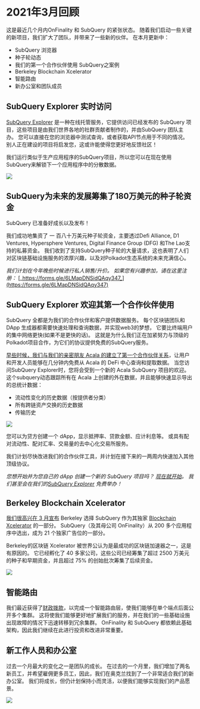# 2021年3月回顾

这是最近几个月内OnFinality 和 SubQuery 的紧张状态。 随着我们启动一些关键的新项目，我们扩大了团队，并带来了一些新的伙伴。 在本月更新中：

- SubQuery 浏览器
- 种子轮动态
- 我们的第一个合作伙伴使用 SubQuery之案例
- Berkeley Blockchain Xcelerator
- 智能路由
- 新办公室和团队成员

## SubQuery Explorer 实时访问

[SubQuery Explorer](https://explorer.subquery.network/) 是一种在线托管服务，它提供访问已经发布的 SubQuery 项目，这些项目是由我们世界各地的社群贡献者制作的，并由SubQuery 团队主办。 您可以直接在您的浏览器中测试查询，或者获取API节点用于不同的情况。 别人正在建设的项目将启发您，这或许能使得您更好地反馈社区！

我们运行类似于生产应用程序的SubQuery项目，所以您可以在现在使用SubQuery来解锁下一个应用程序中的分散数据。

![](https://miro.medium.com/max/1400/1*GE-Y6XKNOkj_MKY4ZuM5oQ.png)

## **SubQuery为未来的发展筹集了180万美元的种子轮资金**

SubQuery 已准备好成长以及发布！

我们成功地集资了 一 百八十万美元种子轮资金，主要透过Defi Alliance, D1 Ventures, Hypersphere Ventures, Digital Finance Group (DFG) 和The Lao支持的私募资金。 我们收到了支持SubQuery种子轮的大量请求，这也表明了人们对区块链基础设施服务的浓厚兴趣，以及对Polkadot生态系统的未来充满信心。</p> 

_我们计划在今年晚些时候进行私人销售/升价。 如果您有兴趣参加，请在这里注册：_ [_https://forms.gle/6LMapDNSidQAqy347_](https://forms.gle/6LMapDNSidQAqy347)



## **SubQuery Explorer 欢迎其第一个合作伙伴使用**

SubQuery 全都是为我们的合作伙伴和客户提供数据服务。 每个区块链团队和DApp 生成器都需要快速处理和查询数据，并实现web3的梦想， 它要比终端用户的集中网络更快(如果不是更快的话)。 这就是为什么我们正在加紧努力与顶级的Polkadot项目合作，为它们的协议提供免费的SubQuery服务。

[早些时候，我们与我们的亲密朋友 Acala 的建立了第一个合作伙伴关系](../customer_announcements/20210316-SubQuery-Integrates-Acala-to-Aggregate-and-Serve-DeFi-Data-to-Polkadot-and-Kusama-Builders.md)，让用户和开发人员能够在几分钟内免费从 Acala 的 DeFi 中心查询和提取数据。 当您访问SubQuery Explorer时，您将会受到一个新的 Acala SubQuery 项目的欢迎。 这个subquery动态跟踪所有在 Acala 上创建的外在数据，并且能够快速显示导出的总统计数据：

- 流动性变化的历史数据（按提供者分类）
- 所有跨链资产交换的历史数据
- 传输历史

![](https://miro.medium.com/max/1400/0*LOig1jNfPTuVk73D)

您可以为贷方创建一个 dApp，显示抵押率、贷款金额、应计利息等。 或具有配对流动性、配对汇率、交易量的去中心化交易所服务。

我们计划尽快改进我们的合作伙伴工具，并计划在接下来的一两周内快速加入其他顶级协议。

_您想开始并为您自己的 dApp 创建一个新的 SubQuery 项目吗？_ [_现在就开始_](https://doc.subquery.network/quickstart.html)_。 我们甚至会在我们的_[_SubQuery Explorer_](../blogs/20210305-Announcing-the-SubQuery-Explorer.md) _免费举办！_



## **Berkeley Blockchain Xcelerator**

[我们很高兴在 3 月宣布](../blogs/20210523-SubQuery-Joins-Berkeleys-Blockchain-Xcelerator.md) Berkeley 选择 SubQuery 作为其独家 [Blockchain Xcelerator](https://www.xcelerator.berkeley.edu/) 的一部分。 SubQuery（及其母公司 OnFinality）从 200 多个应用程序中选出，成为 21 个独家广告位的一部分。

Berkeley的区块链 Xcelerator 被世界公认为是最成功的区块链加速器之一，这是有原因的。 它已经孵化了 40 多家公司，这些公司已经筹集了超过 2500 万美元的种子和早期资金，并且超过 75% 的创始批次筹集了后续资金。

![](https://miro.medium.com/max/1400/0*t-_mRJaTnGDQO-VI)



## **智能路由**

我们最近获得了[财政拨款](https://kusama.polkassembly.io/treasury/72)，以完成一个智能路由层，使我们能够在单个端点后面公开多个集群。 这将使我们能够更好地扩展我们的服务，并在我们的一些基础设施出现故障的情况下迅速转移到冗余集群。 OnFinality 和 SubQuery 都依赖此基础架构，因此我们继续在此进行投资和改进非常重要。



## **新工作人员和办公室**

过去一个月最大的变化之一是团队的成长。 在过去的一个月里，我们增加了两名新员工，并希望雇佣更多员工，因此，我们在奥克兰找到了一个非常适合我们的新办公室。 我们将成长，但仍计划保持小而灵活，以便我们能够实现我们的产品愿景。

![](https://miro.medium.com/max/1400/1*cJZxerXHfgVGu4-7h2xw4Q.jpeg)
